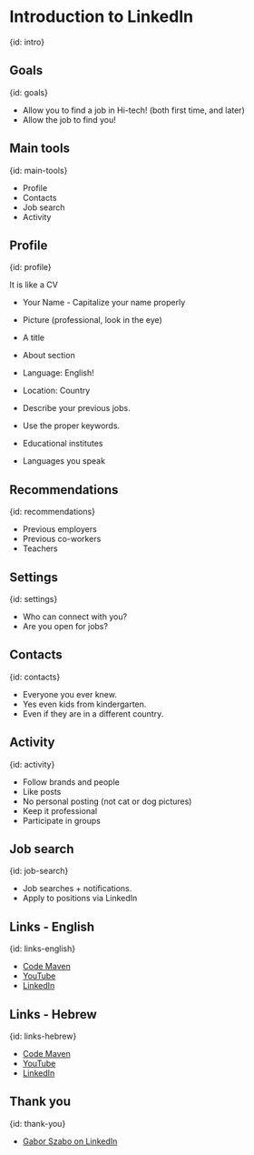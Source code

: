 # Introduction to LinkedIn
{id: intro}

## Goals
{id: goals}

* Allow you to find a job in Hi-tech! (both first time, and later)
* Allow the job to find you!

## Main tools
{id: main-tools}

* Profile
* Contacts
* Job search
* Activity


## Profile
{id: profile}

It is like a CV

* Your Name - Capitalize your name properly
* Picture (professional, look in the eye)
* A title
* About section

* Language: English!
* Location: Country

* Describe your previous jobs.
* Use the proper keywords.
* Educational institutes
* Languages you speak

## Recommendations
{id: recommendations}

* Previous employers
* Previous co-workers
* Teachers

## Settings
{id: settings}

* Who can connect with you?
* Are you open for jobs?

## Contacts
{id: contacts}

* Everyone you ever knew.
* Yes even kids from kindergarten.
* Even if they are in a different country.

## Activity
{id: activity}

* Follow brands and people
* Like posts
* No personal posting (not cat or dog pictures)
* Keep it professional
* Participate in groups

## Job search
{id: job-search}

* Job searches + notifications.
* Apply to positions via LinkedIn

## Links - English
{id: links-english}

* [Code Maven](https://code-maven.com/)
* [YouTube](https://code-maven.com/youtube)
* [LinkedIn](https://code-maven.com/linkedin)

## Links - Hebrew
{id: links-hebrew}

* [Code Maven](https://he.code-maven.com/)
* [YouTube](https://he.code-maven.com/youtube)
* [LinkedIn](https://he.code-maven.com/linkedin)

## Thank you
{id: thank-you}

* [Gabor Szabo on LinkedIn](https://www.linkedin.com/in/szabgab)

